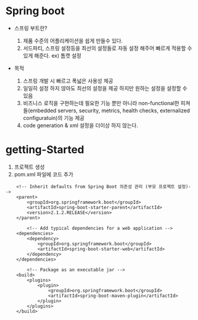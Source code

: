 # Spring boot 
- 스프링 부트란?
	1. 제품 수준의 어플리케이션을 쉽게 만들수 있다.
	2. 서드파티, 스프링 설정등을 최선의 설정들로 자동 설정 해주어 빠르게 적용할 수 있게 해준다. ex) 톰캣 설정

- 목적
	1. 스프링 개발 시 빠르고 폭넓은 사용성 제공
	2. 일일히 설정 하지 않아도 최선의 설정을 제공 하지만 원하는 설정을 설정할 수 있음
	3. 비즈니스 로직을 구현하는데 필요한 기능 뿐만 아니라 non-functional한 피쳐들(embedded servers, security, metrics, health checks, externalized configuratuin)의 기능 제공
	4. code generation & xml 설정을 더이상 하지 않는다.

# getting-Started

1. 프로젝트 생성
2. pom.xml 파일에 코드 추가 
 
~~~
    <!-- Inherit defaults from Spring Boot 의존성 관리 (부모 프로젝트 설정)-->
    <parent>
        <groupId>org.springframework.boot</groupId>
        <artifactId>spring-boot-starter-parent</artifactId>
        <version>2.1.2.RELEASE</version>
    </parent>
    
        <!-- Add typical dependencies for a web application -->
    <dependencies>
        <dependency>
            <groupId>org.springframework.boot</groupId>
            <artifactId>spring-boot-starter-web</artifactId>
        </dependency>
    </dependencies>
    
        <!-- Package as an executable jar -->
    <build>
        <plugins>
            <plugin>
                <groupId>org.springframework.boot</groupId>
                <artifactId>spring-boot-maven-plugin</artifactId>
            </plugin>
        </plugins>
    </build>

~~~


	